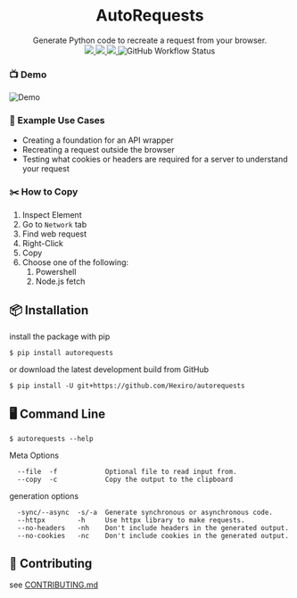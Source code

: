 <h1 align=center>AutoRequests</h1>
<p align=center>
  <span>Generate Python code to recreate a request from your browser.</span>
  <br>

  <a title="PyPI - Version" href="https://pypi.org/project/autorequests/" target="_blank">
    <img src="https://img.shields.io/pypi/v/autorequests?color=390099&style=for-the-badge"/>
  </a>

  <a title="PyPI - Python Version" href="https://www.python.org/downloads/" target="_blank">
     <img src="https://img.shields.io/pypi/pyversions/autorequests?color=B80068&style=for-the-badge&logo=python&logoColor=fff"/>
  </a>

  <a title="License - MIT" href="LICENSE" target="_blank">
    <img src="https://img.shields.io/github/license/Hexiro/autorequests?style=for-the-badge&color=390099&labelColor=474747">
  </a>

  <img alt="GitHub Workflow Status" src="https://img.shields.io/github/workflow/status/Hexiro/autorequests/tests?logo=github&style=for-the-badge&label=tests">
  <br>
</p>

### 📺 Demo

<img alt="Demo" src="https://user-images.githubusercontent.com/42787085/191134993-85750fc2-b13e-4e70-939b-2dcc2f1785b2.gif"/>

### 💼 Example Use Cases

- Creating a foundation for an API wrapper
- Recreating a request outside the browser
- Testing what cookies or headers are required for a server to understand your request

### ✂️ How to Copy

1. Inspect Element
2. Go to `Network` tab
3. Find web request
4. Right-Click
5. Copy
6. Choose one of the following:
   1. Powershell
   2. Node.js fetch

## 📦 Installation

install the package with pip

```
$ pip install autorequests
```

or download the latest development build from GitHub

```
$ pip install -U git+https://github.com/Hexiro/autorequests
```

## 🖥️ Command Line

```console
$ autorequests --help
```

Meta Options

```console
  --file  -f            Optional file to read input from.
  --copy  -c            Copy the output to the clipboard
```

generation options

```console
  -sync/--async  -s/-a  Generate synchronous or asynchronous code.
  --httpx        -h     Use httpx library to make requests.
  --no-headers   -nh    Don't include headers in the generated output.
  --no-cookies   -nc    Don't include cookies in the generated output.
```

## 🐞 Contributing

see [CONTRIBUTING.md](./CONTRIBUTING.md)
